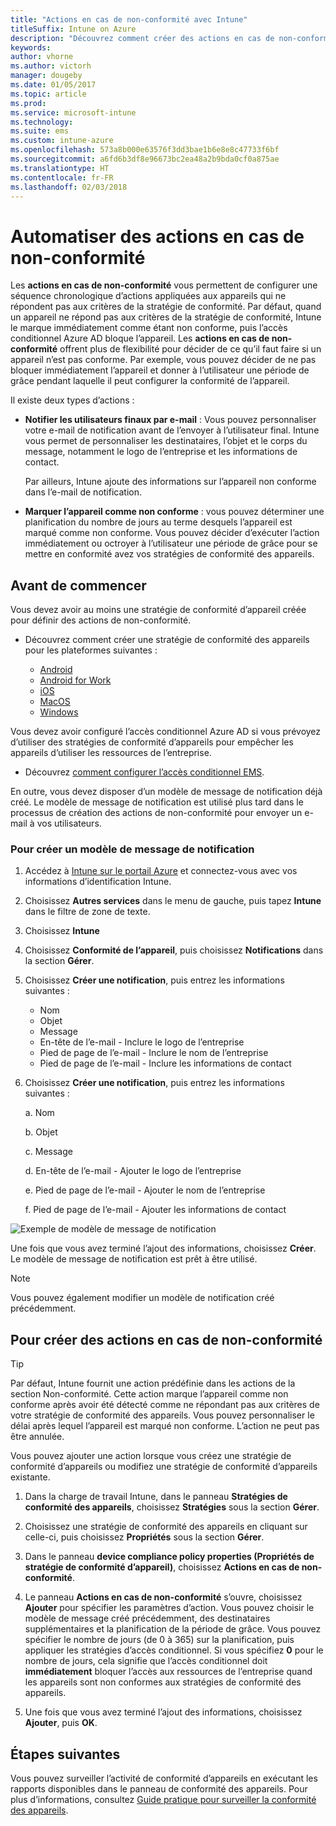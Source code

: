 ```yaml
---
title: "Actions en cas de non-conformité avec Intune"
titleSuffix: Intune on Azure
description: "Découvrez comment créer des actions en cas de non-conformité avec Intune"
keywords: 
author: vhorne
ms.author: victorh
manager: dougeby
ms.date: 01/05/2017
ms.topic: article
ms.prod: 
ms.service: microsoft-intune
ms.technology: 
ms.suite: ems
ms.custom: intune-azure
ms.openlocfilehash: 573a8b000e63576f3dd3bae1b6e8e8c47733f6bf
ms.sourcegitcommit: a6fd6b3df8e96673bc2ea48a2b9bda0cf0a875ae
ms.translationtype: HT
ms.contentlocale: fr-FR
ms.lasthandoff: 02/03/2018
---
```

# <a name="automate-actions-for-noncompliance"></a>Automatiser des actions en cas de non-conformité

Les **actions en cas de non-conformité** vous permettent de configurer une séquence chronologique d’actions appliquées aux appareils qui ne répondent pas aux critères de la stratégie de conformité. Par défaut, quand un appareil ne répond pas aux critères de la stratégie de conformité, Intune le marque immédiatement comme étant non conforme, puis l’accès conditionnel Azure AD bloque l’appareil. Les **actions en cas de non-conformité** offrent plus de flexibilité pour décider de ce qu’il faut faire si un appareil n’est pas conforme. Par exemple, vous pouvez décider de ne pas bloquer immédiatement l’appareil et donner à l’utilisateur une période de grâce pendant laquelle il peut configurer la conformité de l’appareil.

Il existe deux types d’actions :

-   **Notifier les utilisateurs finaux par e-mail** : Vous pouvez personnaliser votre e-mail de notification avant de l’envoyer à l’utilisateur final. Intune vous permet de personnaliser les destinataires, l’objet et le corps du message, notamment le logo de l’entreprise et les informations de contact.

    Par ailleurs, Intune ajoute des informations sur l’appareil non conforme dans l’e-mail de notification.

-   **Marquer l’appareil comme non conforme** : vous pouvez déterminer une planification du nombre de jours au terme desquels l’appareil est marqué comme non conforme. Vous pouvez décider d’exécuter l’action immédiatement ou octroyer à l’utilisateur une période de grâce pour se mettre en conformité avez vos stratégies de conformité des appareils.

## <a name="before-you-begin"></a>Avant de commencer

Vous devez avoir au moins une stratégie de conformité d’appareil créée pour définir des actions de non-conformité. 

- Découvrez comment créer une stratégie de conformité des appareils pour les plateformes suivantes :

    -   [Android](compliance-policy-create-android.md)
    -   [Android for Work](compliance-policy-create-android-for-work.md)
    -   [iOS](compliance-policy-create-ios.md)
    -   [MacOS](compliance-policy-create-mac-os.md)
    -   [Windows](compliance-policy-create-windows.md)

Vous devez avoir configuré l’accès conditionnel Azure AD si vous prévoyez d’utiliser des stratégies de conformité d’appareils pour empêcher les appareils d’utiliser les ressources de l’entreprise. 

- Découvrez [comment configurer l’accès conditionnel EMS](https://docs.microsoft.com/azure/active-directory/active-directory-conditional-access).

En outre, vous devez disposer d’un modèle de message de notification déjà créé. Le modèle de message de notification est utilisé plus tard dans le processus de création des actions de non-conformité pour envoyer un e-mail à vos utilisateurs.

### <a name="to-create-a-notification-message-template"></a>Pour créer un modèle de message de notification

1. Accédez à [Intune sur le portail Azure](https://portal.azure.com) et connectez-vous avec vos informations d’identification Intune.
2. Choisissez **Autres services** dans le menu de gauche, puis tapez **Intune** dans le filtre de zone de texte.
3. Choisissez **Intune**
4. Choisissez **Conformité de l’appareil**, puis choisissez **Notifications** dans la section **Gérer**.
5. Choisissez **Créer une notification**, puis entrez les informations suivantes :
    - Nom
    - Objet
    - Message
    - En-tête de l’e-mail - Inclure le logo de l’entreprise
    - Pied de page de l’e-mail - Inclure le nom de l’entreprise
    - Pied de page de l’e-mail - Inclure les informations de contact

5. Choisissez **Créer une notification**, puis entrez les informations suivantes :

    a. Nom

    b. Objet

    c.  Message

    d. En-tête de l’e-mail - Ajouter le logo de l’entreprise

    e. Pied de page de l’e-mail - Ajouter le nom de l’entreprise

    f. Pied de page de l’e-mail - Ajouter les informations de contact

![Exemple de modèle de message de notification](./media/actionsfornoncompliance-1.PNG)

Une fois que vous avez terminé l’ajout des informations, choisissez **Créer**. Le modèle de message de notification est prêt à être utilisé.

> [!NOTE]
> Vous pouvez également modifier un modèle de notification créé précédemment.

## <a name="to-create-actions-for-noncompliance"></a>Pour créer des actions en cas de non-conformité

> [!TIP]
> Par défaut, Intune fournit une action prédéfinie dans les actions de la section Non-conformité. Cette action marque l’appareil comme non conforme après avoir été détecté comme ne répondant pas aux critères de votre stratégie de conformité des appareils. Vous pouvez personnaliser le délai après lequel l’appareil est marqué non conforme. L’action ne peut pas être annulée.

Vous pouvez ajouter une action lorsque vous créez une stratégie de conformité d’appareils ou modifiez une stratégie de conformité d’appareils existante.

1.  Dans la charge de travail Intune, dans le panneau **Stratégies de conformité des appareils**, choisissez **Stratégies** sous la section **Gérer**.

2.  Choisissez une stratégie de conformité des appareils en cliquant sur celle-ci, puis choisissez **Propriétés** sous la section **Gérer**.

3.  Dans le panneau **device compliance policy properties (Propriétés de stratégie de conformité d’appareil)**, choisissez **Actions en cas de non-conformité**.

4.  Le panneau **Actions en cas de non-conformité** s’ouvre, choisissez **Ajouter** pour spécifier les paramètres d’action. Vous pouvez choisir le modèle de message créé précédemment, des destinataires supplémentaires et la planification de la période de grâce. Vous pouvez spécifier le nombre de jours (de 0 à 365) sur la planification, puis appliquer les stratégies d’accès conditionnel. Si vous spécifiez **0** pour le nombre de jours, cela signifie que l’accès conditionnel doit **immédiatement** bloquer l’accès aux ressources de l’entreprise quand les appareils sont non conformes aux stratégies de conformité des appareils.

5.  Une fois que vous avez terminé l’ajout des informations, choisissez **Ajouter**, puis **OK**.

## <a name="next-steps"></a>Étapes suivantes
Vous pouvez surveiller l’activité de conformité d’appareils en exécutant les rapports disponibles dans le panneau de conformité des appareils. Pour plus d’informations, consultez [Guide pratique pour surveiller la conformité des appareils](device-compliance-monitor.md).
